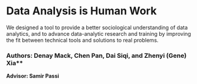 # Data Analysis is Human Work

We designed a tool to provide a better sociological understanding of data analytics, and to advance data-analytic research and training by improving the fit between technical tools and solutions to real problems.
### Authors: Denay Mack, Chen Pan, Dai Siqi, and Zhenyi (Gene) Xia**
**Advisor: Samir Passi**
